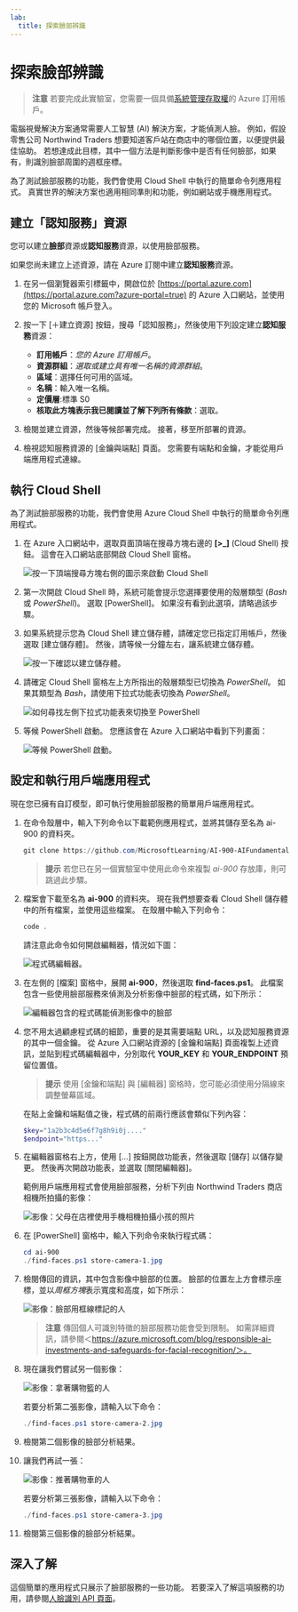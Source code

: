 ```yaml
---
lab:
  title: 探索臉部辨識
---
```


# <a name="explore-face-recognition"></a>探索臉部辨識

> **注意** 若要完成此實驗室，您需要一個具備[系統管理存取權](https://azure.microsoft.com/free?azure-portal=true)的 Azure 訂用帳戶。

電腦視覺解決方案通常需要人工智慧 (AI) 解決方案，才能偵測人臉。 例如，假設零售公司 Northwind Traders 想要知道客戶站在商店中的哪個位置，以便提供最佳協助。 若想達成此目標，其中一個方法是判斷影像中是否有任何臉部，如果有，則識別臉部周圍的週框座標。

為了測試臉部服務的功能，我們會使用 Cloud Shell 中執行的簡單命令列應用程式。 真實世界的解決方案也適用相同準則和功能，例如網站或手機應用程式。

## <a name="create-a-cognitive-services-resource"></a>建立「認知服務」資源

您可以建立**臉部**資源或**認知服務**資源，以使用臉部服務。

如果您尚未建立上述資源，請在 Azure 訂閱中建立**認知服務**資源。

1. 在另一個瀏覽器索引標籤中，開啟位於 [https://portal.azure.com](https://portal.azure.com?azure-portal=true) 的 Azure 入口網站，並使用您的 Microsoft 帳戶登入。

1. 按一下 [&#65291;建立資源] 按鈕，搜尋「認知服務」，然後使用下列設定建立**認知服務**資源：
    - **訂用帳戶**：*您的 Azure 訂用帳戶*。
    - **資源群組**：*選取或建立具有唯一名稱的資源群組*。
    - **區域**：選擇任何可用的區域。
    - **名稱**：輸入唯一名稱。
    - **定價層**:標準 S0
    - **核取此方塊表示我已閱讀並了解下列所有條款**：選取。

1. 檢閱並建立資源，然後等候部署完成。 接著，移至所部署的資源。

1. 檢視認知服務資源的 [金鑰與端點] 頁面。 您需要有端點和金鑰，才能從用戶端應用程式連線。

## <a name="run-cloud-shell"></a>執行 Cloud Shell

為了測試臉部服務的功能，我們會使用 Azure Cloud Shell 中執行的簡單命令列應用程式。 

1. 在 Azure 入口網站中，選取頁面頂端在搜尋方塊右邊的 **[>_]** (Cloud Shell) 按鈕。 這會在入口網站底部開啟 Cloud Shell 窗格。 

    ![按一下頂端搜尋方塊右側的圖示來啟動 Cloud Shell](media/create-face-solutions/powershell-portal-guide-1.png)

1. 第一次開啟 Cloud Shell 時，系統可能會提示您選擇要使用的殼層類型 (*Bash* 或 *PowerShell*)。 選取 [PowerShell]。 如果沒有看到此選項，請略過該步驟。  

1. 如果系統提示您為 Cloud Shell 建立儲存體，請確定您已指定訂用帳戶，然後選取 [建立儲存體]。 然後，請等候一分鐘左右，讓系統建立儲存體。

    ![按一下確認以建立儲存體。](media/create-face-solutions/powershell-portal-guide-2.png)       

1. 請確定 Cloud Shell 窗格左上方所指出的殼層類型已切換為 *PowerShell*。 如果其類型為 *Bash*，請使用下拉式功能表切換為 *PowerShell*。

    ![如何尋找左側下拉式功能表來切換至 PowerShell](media/create-face-solutions/powershell-portal-guide-3.png) 

1. 等候 PowerShell 啟動。 您應該會在 Azure 入口網站中看到下列畫面：  

    ![等候 PowerShell 啟動。](media/create-face-solutions/powershell-prompt.png)

## <a name="configure-and-run-a-client-application"></a>設定和執行用戶端應用程式

現在您已擁有自訂模型，即可執行使用臉部服務的簡單用戶端應用程式。

1. 在命令殼層中，輸入下列命令以下載範例應用程式，並將其儲存至名為 ai-900 的資料夾。

    ```PowerShell
    git clone https://github.com/MicrosoftLearning/AI-900-AIFundamentals ai-900
    ```

    > **提示** 若您已在另一個實驗室中使用此命令來複製 *ai-900* 存放庫，則可跳過此步驟。

1. 檔案會下載至名為 **ai-900** 的資料夾。 現在我們想要查看 Cloud Shell 儲存體中的所有檔案，並使用這些檔案。 在殼層中輸入下列命令：

     ```PowerShell
    code .
    ```

    請注意此命令如何開啟編輯器，情況如下圖： 

    ![程式碼編輯器。](media/create-face-solutions/powershell-portal-guide-4.png) 

1. 在左側的 [檔案] 窗格中，展開 **ai-900**，然後選取 **find-faces.ps1**。 此檔案包含一些使用臉部服務來偵測及分析影像中臉部的程式碼，如下所示：

    ![編輯器包含的程式碼能偵測影像中的臉部](media/create-face-solutions/find-faces-code.png)

1. 您不用太過顧慮程式碼的細節，重要的是其需要端點 URL，以及認知服務資源的其中一個金鑰。 從 Azure 入口網站資源的 [金鑰和端點] 頁面複製上述資訊，並貼到程式碼編輯器中，分別取代 **YOUR_KEY** 和 **YOUR_ENDPOINT** 預留位置值。

    > **提示** 使用 [金鑰和端點] 與 [編輯器] 窗格時，您可能必須使用分隔線來調整螢幕區域。

    在貼上金鑰和端點值之後，程式碼的前兩行應該會類似下列內容：

    ```PowerShell
    $key="1a2b3c4d5e6f7g8h9i0j...."    
    $endpoint="https..."
    ```

1. 在編輯器窗格右上方，使用 [...] 按鈕開啟功能表，然後選取 [儲存] 以儲存變更。 然後再次開啟功能表，並選取 [關閉編輯器]。

    範例用戶端應用程式會使用臉部服務，分析下列由 Northwind Traders 商店相機所拍攝的影像：

    ![影像：父母在店裡使用手機相機拍攝小孩的照片](media/create-face-solutions/store-camera-1.jpg)

1. 在 [PowerShell] 窗格中，輸入下列命令來執行程式碼：

    ```PowerShell
    cd ai-900
    ./find-faces.ps1 store-camera-1.jpg
    ```

1. 檢閱傳回的資訊，其中包含影像中臉部的位置。 臉部的位置左上方會標示座標，並以*周框方塊*表示寬度和高度，如下所示：

    ![影像：臉部用框線標記的人](media/create-face-solutions/store-camera-1-face.jpg)

    >**注意** 傳回個人可識別特徵的臉部服務功能會受到限制。 如需詳細資訊，請參閱＜https://azure.microsoft.com/blog/responsible-ai-investments-and-safeguards-for-facial-recognition/＞。

1. 現在讓我們嘗試另一個影像：

    ![影像：拿著購物籃的人](media/create-face-solutions/store-camera-2.jpg)

    若要分析第二張影像，請輸入以下命令：

    ```PowerShell
    ./find-faces.ps1 store-camera-2.jpg
    ```

1. 檢閱第二個影像的臉部分析結果。

1. 讓我們再試一張：

    ![影像：推著購物車的人](media/create-face-solutions/store-camera-3.jpg)

    若要分析第三張影像，請輸入以下命令：

    ```PowerShell
    ./find-faces.ps1 store-camera-3.jpg
    ```

1. 檢閱第三個影像的臉部分析結果。

## <a name="learn-more"></a>深入了解

這個簡單的應用程式只展示了臉部服務的一些功能。 若要深入了解這項服務的功用，請參閱[人臉識別 API 頁面](https://azure.microsoft.com/services/cognitive-services/face/)。

